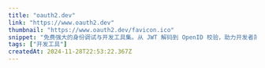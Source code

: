 ```yaml
---
title: "oauth2.dev"
link: "https://www.oauth2.dev"
thumbnail: "https://www.oauth2.dev/favicon.ico"
snippet: "免费强大的身份调试与开发工具集。从 JWT 解码到 OpenID 校验，助力开发者简化认证流程。"
tags: ["开发工具"]
createdAt: 2024-11-28T22:53:22.367Z
---
```

